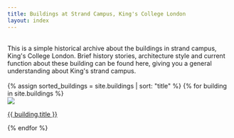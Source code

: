 ```yaml
---
title: Buildings at Strand Campus, King's College London
layout: index
---
```

 
 <br />
<div id= "introduction">
This is a simple historical archive about the buildings in strand campus, King's College London. 
Brief history stories, architecture style and current function about these building can be found here, giving you a general understanding about King's strand campus.  
</div>
 <br />


<div id = "gallery">
  {% assign sorted_buildings = site.buildings | sort: "title" %}
{% for building in site.buildings %}
   <div class = "grid_cell">
      <a href = "{{ building.url | relative_url }}"><img src="{{ building.image-url1 }}" class="gallery_thumb"></a>
      <p class = "caption"><a href = "{{ building.url | relative_url }}">{{ building.title }}</a> </p>
    </div>
  {% endfor %}
</div>
